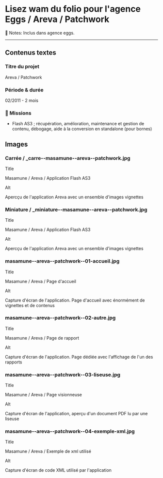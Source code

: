 # Lisez wam du folio pour l'agence Eggs / Areva / Patchwork

📝 Notes: Inclus dans agence eggs.

---

## Contenus textes

### Titre du projet

Areva / Patchwork

### Période & durée

02/2011 - 2 mois

### 🎯 Missions

- Flash AS3 ; récupération, amélioration, maintenance et gestion de contenu, débogage, aide à la conversion en standalone (pour bornes)

## Images

### Carrée / _carre--masamune--areva--patchwork.jpg

Title

Masamune / Areva / Application Flash AS3

Alt

Apercçu de l'application Areva avec un ensemble d'images vignettes

### Miniature / _miniature--masamune--areva--patchwork.jpg

Title

Masamune / Areva / Application Flash AS3

Alt

Apercçu de l'application Areva avec un ensemble d'images vignettes

### masamune--areva--patchwork--01-accueil.jpg

Title

Masamune / Areva / Page d'accueil

Alt

Capture d'écran de l'application. Page d'accueil avec énormément de vignettes et de contenus

### masamune--areva--patchwork--02-autre.jpg

Title

Masamune / Areva / Page de rapport

Alt

Capture d'écran de l'application. Page dédiée avec l'affichage de l'un des rapports

### masamune--areva--patchwork--03-liseuse.jpg

Title

Masamune / Areva / Page visionneuse

Alt

Capture d'écran de l'application, aperçu d'un document PDF lu par une liseuse

### masamune--areva--patchwork--04-exemple-xml.jpg

Title

Masamune / Areva / Exemple de xml utilisé

Alt

Capture d'écran de code XML utilisé par l'application
